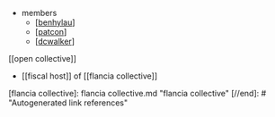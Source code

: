 - members
	- [[benhylau]]
	- [[patcon]]
	- [[dcwalker]]

[[open collective]]


- [[fiscal host]] of [[flancia collective]]

[//begin]: # "Autogenerated link references for markdown compatibility"
[benhylau]: benhylau.md "benhylau"
[patcon]: patcon.md "patcon"
[dcwalker]: dcwalker.md "dcwalker"
[flancia collective]: flancia collective.md "flancia collective"
[//end]: # "Autogenerated link references"